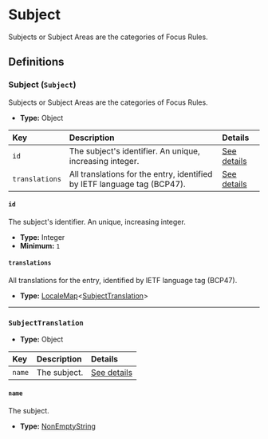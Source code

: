# Subject

Subjects or Subject Areas are the categories of Focus Rules.

## Definitions

### <a name="Subject"></a> Subject (`Subject`)

Subjects or Subject Areas are the categories of Focus Rules.

- **Type:** Object

Key | Description | Details
:-- | :-- | :--
`id` | The subject's identifier. An unique, increasing integer. | <a href="#Subject/id">See details</a>
`translations` | All translations for the entry, identified by IETF language tag (BCP47). | <a href="#Subject/translations">See details</a>

#### <a name="Subject/id"></a> `id`

The subject's identifier. An unique, increasing integer.

- **Type:** Integer
- **Minimum:** `1`

#### <a name="Subject/translations"></a> `translations`

All translations for the entry, identified by IETF language tag (BCP47).

- **Type:** <a href="../_LocaleMap.md#LocaleMap">LocaleMap</a>&lt;<a href="#SubjectTranslation">SubjectTranslation</a>&gt;

---

### <a name="SubjectTranslation"></a> `SubjectTranslation`

- **Type:** Object

Key | Description | Details
:-- | :-- | :--
`name` | The subject. | <a href="#SubjectTranslation/name">See details</a>

#### <a name="SubjectTranslation/name"></a> `name`

The subject.

- **Type:** <a href="../_NonEmptyString.md#NonEmptyString">NonEmptyString</a>
